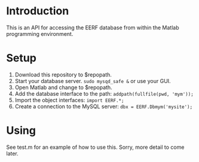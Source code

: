 # Introduction

This is an API for accessing the EERF database from within the Matlab
programming environment.

# Setup

1. Download this repository to $repopath.
2. Start your database server.
    `sudo mysqd_safe &` or use your GUI.
3. Open Matlab and change to $repopath.
4. Add the database interface to the path: `addpath(fullfile(pwd, 'mym'));`
5. Import the object interfaces: `import EERF.*;`
6. Create a connection to the MySQL server: `dbx = EERF.Dbmym('mysite');`

# Using

See test.m for an example of how to use this. Sorry, more detail to come later.